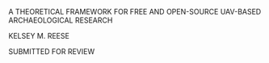 A THEORETICAL FRAMEWORK FOR FREE AND OPEN-SOURCE UAV-BASED ARCHAEOLOGICAL RESEARCH

KELSEY M. REESE

SUBMITTED FOR REVIEW
